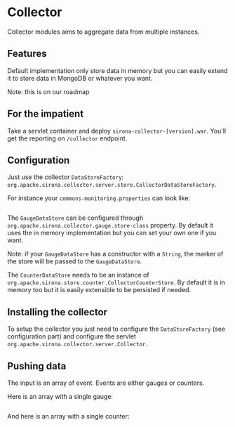<!---
Licensed to the Apache Software Foundation (ASF) under one
or more contributor license agreements.  See the NOTICE file
distributed with this work for additional information
regarding copyright ownership.  The ASF licenses this file
to you under the Apache License, Version 2.0 (the
"License"); you may not use this file except in compliance
with the License.  You may obtain a copy of the License at

  http://www.apache.org/licenses/LICENSE-2.0

Unless required by applicable law or agreed to in writing,
software distributed under the License is distributed on an
"AS IS" BASIS, WITHOUT WARRANTIES OR CONDITIONS OF ANY
KIND, either express or implied.  See the License for the
specific language governing permissions and limitations
under the License.
-->
# Collector

Collector modules aims to aggregate data from multiple instances.

## Features

Default implementation only store data in memory but you can easily extend it to store data in MongoDB or whatever you want.

Note: this is on our roadmap

## For the impatient

Take a servlet container and deploy `sirona-collector-[version].war`. You'll get the reporting on `/collector` endpoint.

## Configuration

Just use the collector `DataStoreFactory`: `org.apache.sirona.collector.server.store.CollectorDataStoreFactory`.

For instance your `commons-monitoring.properties` can look like:

<pre class="prettyprint linenums"><![CDATA[
org.apache.sirona.store.DataStoreFactory = org.apache.sirona.collector.server.store.CollectorDataStoreFactory
]]></pre>

The `GaugeDataStore` can be configured through `org.apache.sirona.collector.gauge.store-class` property.
By default it uses the in memory implementation but you can set your own one if you want.

Note: if your `GaugeDataStore` has a constructor with a `String`, the marker of the store will be passed to the `GaugeDataStore`.

The `CounterDataStore` needs to be an instance of `org.apache.sirona.store.counter.CollectorCounterStore`.
By default it is in memory too but it is easily extensible to be persisted if needed.

## Installing the collector

To setup the collector you just need to configure the `DataStoreFactory` (see configuration part) and configure the
servlet `org.apache.sirona.collector.server.Collector`.

## Pushing data

The input is an array of event. Events are either gauges or counters.

Here is an array with a single gauge:

<pre class="prettyprint linenums"><![CDATA[
[
    {
        "type": "gauge",
        "time": "-",
        "data": {
            "unit": "u",
            "marker": "client1",
            "value": 0.0,
            "role": "mock"
        }
    }
]
]]></pre>

And here is an array with a single counter:

<pre class="prettyprint linenums"><![CDATA[
[
    {
        "type": "counter",
        "time": "2013-10-21T12:50:40Z",
        "data": {
            "min": 1.4,
            "unit": "ns",
            "hits": 4,
            "max": 2.9,
            "marker": "client1",
            "name": "test",
            "concurrency": 0,
            "m2": 1.4099999999999997,
            "sum": 8.2,
            "mean": 2.05,
            "role": "performances",
            "variance": 0.4699999999999999
        }
    }
]
]]></pre>
